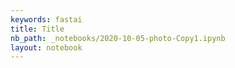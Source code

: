 ```yaml
---
keywords: fastai
title: Title
nb_path: _notebooks/2020-10-05-photo-Copy1.ipynb
layout: notebook
---
```


<!--
#################################################
### THIS FILE WAS AUTOGENERATED! DO NOT EDIT! ###
#################################################
# file to edit: _notebooks/2020-10-05-photo-Copy1.ipynb
-->

<div class="container" id="notebook-container">
        
<div class="cell border-box-sizing text_cell rendered"><div class="inner_cell">
<div class="text_cell_render border-box-sizing rendered_html">
<p><img src="/Blogging/images/copied_from_nb/my_icons/layer.png" alt=""></p>

</div>
</div>
</div>
</div>
 

